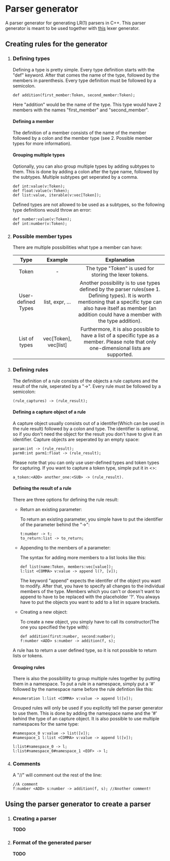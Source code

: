 # Parser generator
A parser generator for generating LR(1) parsers in C++. This parser generator is meant to be used together with [this](https://github.com/Creepsy/lexer_generator) lexer generator.

## Creating rules for the generator
1. ### Defining types
    Defining a type is pretty simple. Every type definition starts with the "def" keyword. After that comes the name of the type, followed by the members in parenthesis. Every type definition must be followed by a semicolon.
    ```
    def addition(first_member:Token, second_member:Token);
    ```
    Here "addition" would be the name of the type. This type would have 2 members with the names "first_member" and "second_member".

    #### Defining a member
    The definition of a member consists of the name of the member followed by a colon and the member type (see 2. Possible member types for more information).

    #### Grouping multiple types
    
    Optionally, you can also group multiple types by adding subtypes to them. This is done by adding a colon after the type name, followed by the subtypes. Multiple subtypes get seperated by a comma. 
    ```
    def int:value(v:Token);
    def float:value(v:Token);
    def list:value, iterable(v:vec[Token]);
    ```
    Defined types are not allowed to be used as a subtypes, so the following type definitions would throw an error:
    ```
    def number:value(v:Token);
    def int:number(v:Token);
    ```

2. ### Possible member types
    There are multiple possibilities what type a member can have:

    |Type|Example  |Explanation|
    |:--:|:-------:|:---------:|
    |Token |        -| The type "Token" is used for storing the lexer tokens.        |
    |User-defined Types| list, expr, ...| Another possibility is to use types defined by the parser rules(see 1. Defining types). It is worth mentioning that a specific type can also have itself as member (an addition could have a member with the type addition).|
    |List of types| vec\[Token\], vec\[list\] | Furthermore, it is also possible to have a list of a specific type as a member. Please note that only one-dimensional lists are supported.

3. ### Defining rules
    The definition of a rule consists of the objects a rule captures and the result of the rule, seperated by a "->". Every rule must be followed by a semicolon:
    ```
    (rule_captures) -> (rule_result);
    ```

    #### Defining a capture object of a rule
    A capture object usually consists out of a identifer(Which can be used in the rule result) followed by a colon and type. The identifier is optional, so if you don't need the object for the result you don't have to give it an identifier. Capture objects are seperated by an empty space:
    ```
    param:int -> (rule_result);
    parm0:int parm1:float -> (rule_result);
    ```
    Please note that you can only use user-defined types and token types for capturing. If you want to capture a token type, simple put it in <>:
    ```
    a_token:<ADD> another_one:<SUB> -> (rule_result).
    ```
    #### Defining the result of a rule
    There are three options for defining the rule result:
    + Return an existing parameter: 
     
      To return an existing parameter, you simple have to put the identifier of the parameter behind the "->":
      ```
      t:number -> t;
      to_return:list -> to_return;
      ```
    + Appending to the members of a parameter:
  
      The syntax for adding more members to a list looks like this:
      ```
      def list(name:Token, members:vec[value]);
      l:list <COMMA> v:value -> append l(?, [v]);
      ```
      The keyword "append" expects the identifer of the object you want to modify. After that, you have to specify all changes to the individual members of the type. Members which you can't or doesn't want to append to have to be replaced with the placeholder '?'. You always have to put the objects you want to add to a list in square brackets. 
    + Creating a new object:
  
      To create a new object, you simply have to call its constructor(The one you specified the type with):
      ```
      def addition(first:number, second:number);
      f:number <ADD> s:number -> addition(f, s);
      ```
  
    A rule has to return a user defined type, so it is not possible to return lists or tokens.

    #### Grouping rules
    There is also the possiblility to group multiple rules together by putting them in a namespace. To put a rule in a namespace, simply put a '#' followed by the namespace name before the rule defintion like this:
    ```
    #enumeration l:list <COMMA> v:value -> append l([v]);
    ```
    Grouped rules will only be used if you explicitly tell the parser generator to use them. This is done by adding the namespace name and the '#' behind the type of an capture object. It is also possible to use multiple namespaces for the same type:
    ```
    #namespace_0 v:value -> list([v]);
    #namespace_1 l:list <COMMA> v:value -> append l([v]);

    l:list#namespace_0 -> l;
    l:list#namespace_0#namespace_1 <EOF> -> l;
    ```
4. ### Comments
    A "//"
    will comment out the rest of the line:
    ```
    //A comment
    f:number <ADD> s:number -> addition(f, s); //Another comment!
    ```


## Using the parser generator to create a parser
1. ### Creating a parser
   **TODO**
2. ### Format of the generated parser
   **TODO**